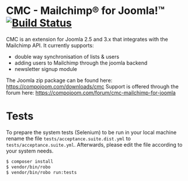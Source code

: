 # CMC - Mailchimp® for Joomla!™ [![Build Status](http://62.75.223.61/api/badge/github.com/compojoom/cmc/status.svg?branch=master)](http://62.75.223.61/github.com/compojoom/cmc)

CMC is an extension for Joomla 2.5 and 3.x that integrates with the Mailchimp API. It currently supports:

* double way synchronisation of lists & users
* adding users to Mailchimp through the joomla backend
* newsletter signup module

The Joomla zip package can be found here: https://compojoom.com/downloads/cmc
Support is offered through the forum here: https://compojoom.com/forum/cmc-mailchimp-for-joomla

# Tests
To prepare the system tests (Selenium) to be run in your local machine rename the file `tests/acceptance.suite.dist.yml` to `tests/acceptance.suite.yml`. Afterwards, please edit the file according to your system needs.

```bash
$ composer install
$ vendor/bin/robo
$ vendor/bin/robo run:tests
```

